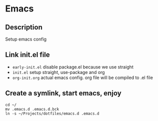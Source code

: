 # Emacs

## Description
Setup emacs config

## Link init.el file
   - `early-init.el` disable package.el because we use straight
   - `init.el` setup straight, use-package and org
   - `org-init.org` actual emacs config. org file will be compiled to .el file

## Create a symlink, start emacs, enjoy
```
cd ~/
mv .emacs.d .emacs.d.bck
ln -s ~/Projects/dotfiles/emacs.d .emacs.d
```